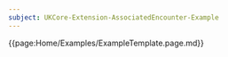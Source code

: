 ```yaml
---
subject: UKCore-Extension-AssociatedEncounter-Example
---
```

{{page:Home/Examples/ExampleTemplate.page.md}}